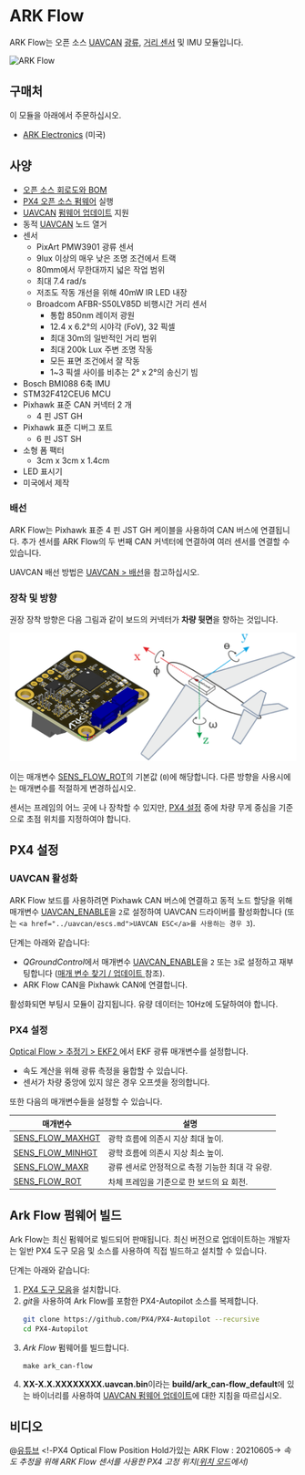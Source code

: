 # ARK Flow

ARK Flow는 오픈 소스 [UAVCAN](README.md) [광류](../sensor/optical_flow.md), [거리 센서](../sensor/rangefinders.md) 및 IMU 모듈입니다.

![ARK Flow
](../../assets/hardware/sensors/optical_flow/ark_flow.jpg)

## 구매처

이 모듈을 아래에서 주문하십시오.

* [ARK Electronics](https://arkelectron.com/product/ark-flow/) (미국)

## 사양

* [오픈 소스 회로도와 BOM](https://github.com/ARK-Electronics/ARK_Flow)
* [PX4 오픈 소스 펌웨어](https://github.com/PX4/PX4-Autopilot/tree/master/boards/ark/can-flow) 실행
* [UAVCAN](README.md) [펌웨어 업데이트](node_firmware.md) 지원
* 동적 [UAVCAN](README.md) 노드 열거
* 센서
    * PixArt PMW3901 광류 센서
    * 9lux 이상의 매우 낮은 조명 조건에서 트랙
    * 80mm에서 무한대까지 넓은 작업 범위
    * 최대 7.4 rad/s
    * 저조도 작동 개선을 위해 40mW IR LED 내장
  * Broadcom AFBR-S50LV85D 비행시간 거리 센서
    * 통합 850nm 레이저 광원
    * 12.4  x 6.2°의 시야각 (FoV), 32 픽셀
    * 최대 30m의 일반적인 거리 범위
    * 최대 200k Lux 주변 조명 작동
    * 모든 표면 조건에서 잘 작동
    * 1~3 픽셀 사이를 비추는 2° x 2°의 송신기 빔
* Bosch BMI088 6축 IMU
* STM32F412CEU6 MCU
* Pixhawk 표준 CAN 커넥터 2 개
  * 4 핀 JST GH
* Pixhawk 표준 디버그 포트
  * 6 핀 JST SH
* 소형 폼 팩터
  * 3cm x 3cm x 1.4cm
* LED 표시기
* 미국에서 제작



### 배선

ARK Flow는 Pixhawk 표준 4 핀 JST GH 케이블을 사용하여 CAN 버스에 연결됩니다. 추가 센서를 ARK Flow의 두 번째 CAN 커넥터에 연결하여 여러 센서를 연결할 수 있습니다.

UAVCAN 배선 방법은 [UAVCAN > 배선](../uavcan/README.md#wiring)을 참고하십시오.

<a id="mounting"></a>

### 장착 및 방향

권장 장착 방향은 다음 그림과 같이 보드의 커넥터가 **차량 뒷면**을 향하는 것입니다.

![ARK Flow는 Pixhawk에 정렬](../../assets/hardware/sensors/optical_flow/ark_flow_orientation.png)

이는 매개변수 [SENS_FLOW_ROT](../advanced_config/parameter_reference.md#SENS_FLOW_ROT)의 기본값 (`0`)에 해당합니다. 다른 방향을 사용시에는 매개변수를 적절하게 변경하십시오.

센서는 프레임의 어느 곳에 나 장착할 수 있지만, [PX4 설정](#px4-configuration) 중에 차량 무게 중심을 기준으로 초점 위치를 지정하여야 합니다.


## PX4 설정

### UAVCAN 활성화

ARK Flow 보드를 사용하려면 Pixhawk CAN 버스에 연결하고 동적 노드 할당을 위해 매개변수 [UAVCAN_ENABLE](../advanced_config/parameter_reference.md#UAVCAN_ENABLE)을 `2`로 설정하여 UAVCAN 드라이버를 활성화합니다 (또는 `<a href="../uavcan/escs.md">UAVCAN ESC</a>를 사용하는 경우 3`).

단계는 아래와 같습니다:
- *QGroundControl*에서 매개변수 [UAVCAN_ENABLE](../advanced_config/parameter_reference.md#UAVCAN_ENABLE)을 `2` 또는 `3`로 설정하고 재부팅합니다 ([매개 변수 찾기 / 업데이트 ](../advanced_config/parameters.md)참조).
- ARK Flow CAN을 Pixhawk CAN에 연결합니다.

활성화되면 부팅시 모듈이 감지됩니다. 유량 데이터는 10Hz에 도달하여야 합니다.

### PX4 설정

[Optical Flow > 추정기 > EKF2 ](../sensor/optical_flow.md#ekf2) 에서 EKF 광류 매개변수를 설정합니다.
- 속도 계산을 위해 광류 측정을 융합할 수 있습니다.
- 센서가 차량 중앙에 있지 않은 경우 오프셋을 정의합니다.

또한 다음의 매개변수들을 설정할 수 있습니다.

| 매개변수                                                                                                                | 설명                           |
| ------------------------------------------------------------------------------------------------------------------- | ---------------------------- |
| <span id="SENS_FLOW_MAXHGT"></span>[SENS_FLOW_MAXHGT](../advanced_config/parameter_reference.md#SENS_FLOW_MAXHGT) | 광학 흐름에 의존시 지상 최대 높이.         |
| <span id="SENS_FLOW_MINHGT"></span>[SENS_FLOW_MINHGT](../advanced_config/parameter_reference.md#SENS_FLOW_MINHGT) | 광학 흐름에 의존시 지상 최소 높이.         |
| <span id="SENS_FLOW_MAXR"></span>[SENS_FLOW_MAXR](../advanced_config/parameter_reference.md#SENS_FLOW_MAXR)       | 광류 센서로 안정적으로 측정 기능한 최대 각 유량. |
| <span id="SENS_FLOW_ROT"></span>[SENS_FLOW_ROT](../advanced_config/parameter_reference.md#SENS_FLOW_ROT)          | 차체 프레임을 기준으로 한 보드의 요 회전.     |


## Ark Flow 펌웨어 빌드

Ark Flow는 최신 펌웨어로 빌드되어 판매됩니다. 최신 버전으로 업데이트하는 개발자는 일반 PX4 도구 모음 및 소스를 사용하여 직접 빌드하고 설치할 수 있습니다.

단계는 아래와 같습니다:
1. [PX4 도구 모음](../dev_setup/dev_env.md)을 설치합니다.
1. *git*을 사용하여 Ark Flow를 포함한 PX4-Autopilot 소스를 복제합니다.
   ```bash
   git clone https://github.com/PX4/PX4-Autopilot --recursive
   cd PX4-Autopilot
   ```
1. *Ark Flow* 펌웨어를 빌드합니다.
   ```
   make ark_can-flow
   ```
1. **XX-X.X.XXXXXXXX.uavcan.bin**이라는 **build/ark_can-flow_default**에 있는 바이너리를 사용하여 [UAVCAN 펌웨어 업데이트](node_firmware.md)에 대한 지침을 따르십시오.

## 비디오

@[유튜브](https://youtu.be/aPQKgUof3Pc) <!-PX4 Optical Flow Position Hold가있는 ARK Flow : 20210605-> *속도 추정을 위해 ARK Flow 센서를 사용한 PX4 고정 위치([위치 모드](../flight_modes/position_mc.md)에서)* 